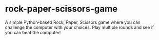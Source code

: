 # rock-paper-scissors-game
A simple Python-based Rock, Paper, Scissors game where you can challenge the computer with your choices. Play multiple rounds and see if you can beat the computer!
